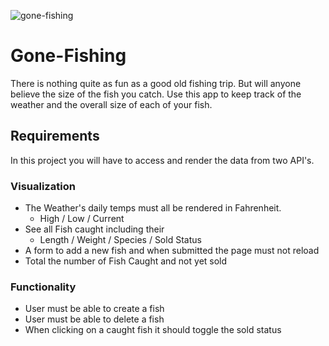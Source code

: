 ![gone-fishing](https://images.unsplash.com/photo-1541742425281-c1d3fc8aff96?ixlib=rb-1.2.1&ixid=eyJhcHBfaWQiOjEyMDd9&auto=format&fit=crop&w=1300&q=80)

# Gone-Fishing

There is nothing quite as fun as a good old fishing trip. But will anyone believe the size of the fish you catch. Use this app to keep track of the weather and the overall size of each of your fish. 

## Requirements
In this project you will have to access and render the data from two API's. 

### Visualization
- The Weather's daily temps must all be rendered in Fahrenheit.
  - High / Low / Current
- See all Fish caught including their 
  - Length / Weight / Species / Sold Status
- A form to add a new fish and when submitted the page must not reload
- Total the number of Fish Caught and not yet sold

### Functionality
- User must be able to create a fish
- User must be able to delete a fish
- When clicking on a caught fish it should toggle the sold status

